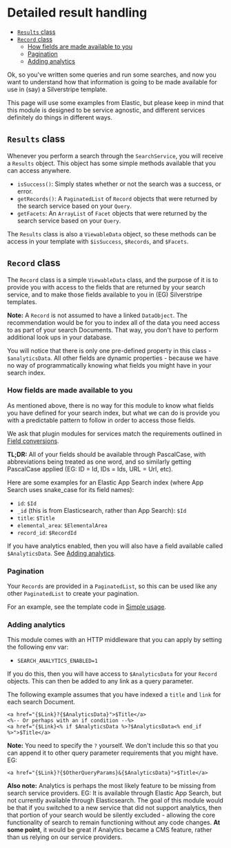 # Detailed result handling

* [`Results` class](#results-class)
* [`Record` class](#record-class)
  * [How fields are made available to you](#how-fields-are-made-available-to-you)
  * [Pagination](#pagination)
  * [Adding analytics](#adding-analytics)

Ok, so you've written some queries and run some searches, and now you want to understand how that information is going
to be made available for use in (say) a Silverstripe template.

This page will use some examples from Elastic, but please keep in mind that this module is designed to be service
agnostic, and different services definitely do things in different ways.

## `Results` class

Whenever you perform a search through the `SearchService`, you will receive a `Results` object. This object has some
simple methods available that you can access anywhere.

* `isSuccess()`: Simply states whether or not the search was a success, or error.
* `getRecords()`: A `PaginatedList` of `Record` objects that were returned by the search service based on your `Query`.
* `getFacets`: An `ArrayList` of `Facet` objects that were returned by the search service based on your `Query`.

The `Results` class is also a `ViewableData` object, so these methods can be access in your template with `$isSuccess`,
`$Records`, and `$Facets`.

## `Record` class

The `Record` class is a simple `ViewableData` class, and the purpose of it is to provide you with access to the fields
that are returned by your search service, and to make those fields available to you in (EG) Silverstripe templates.

**Note:** A `Record` is not assumed to have a linked `DataObject`. The recommendation would be for you to index all of
the data you need access to as part of your search Documents. That way, you don't have to perform additional look ups
in your database.

You will notice that there is only one pre-defined property in this class - `$analyticsData`. All other fields are
dynamic properties - because we have no way of programmatically knowing what fields you might have in your search
index.

### How fields are made available to you

As mentioned above, there is no way for this module to know what fields you have defined for your search index, but what
we can do is provide you with a predictable pattern to follow in order to access those fields.

We ask that plugin modules for services match the requirements outlined in [Field conversions](field-convensions.md).

**TL;DR:** All of your fields should be available through PascalCase, with abbreviations being treated as one word, and
so similarly getting PascalCase applied (EG: ID = Id, IDs = Ids, URL = Url, etc).

Here are some examples for an Elastic App Search index (where App Search uses snake_case for its field names):

* `id`: `$Id`
* `_id` (this is from Elasticsearch, rather than App Search): `$Id`
* `title`: `$Title`
* `elemental_area`: `$ElementalArea`
* `record_id`: `$RecordId`

If you have analytics enabled, then you will also have a field available called `$AnalyticsData`. See
[Adding analytics](#adding-analytics).

### Pagination

Your `Records` are provided in a `PaginatedList`, so this can be used like any other `PaginatedList` to create your
pagination.

For an example, see the template code in [Simple usage](simple-usage.md).

### Adding analytics

This module comes with an HTTP middleware that you can apply by setting the following env var:

* `SEARCH_ANALYTICS_ENABLED=1`

If you do this, then you will have access to `$AnalyticsData` for your `Record` objects. This can then be added to any
link as a query parameter.

The following example assumes that you have indexed a `title` and `link` for each search Document.

```silverstripe
<a href="{$Link}?{$AnalyticsData}">$Title</a>
<%-- Or perhaps with an if condition --%>
<a href="{$Link}<% if $AnalyticsData %>?$AnalyticsData<% end_if %>">$Title</a>
```

**Note:** You need to specify the `?` yourself. We don't include this so that you can append it to other query
parameter requirements that you might have. EG:

```silverstripe
<a href="{$Link}?{$OtherQueryParams}&{$AnalyticsData}">$Title</a>
```

**Also note:** Analytics is perhaps the most likely feature to be missing from search service providers. EG: It is
available through Elastic App Search, but not currently available through Elasticsearch. The goal of this module would
be that if you switched to a new service that did not support analytics, then that portion of your search would be
silently excluded - allowing the core functionality of search to remain functioning without any code changes. **At
some point**, it would be great if Analytics became a CMS feature, rather than us relying on our service providers.

